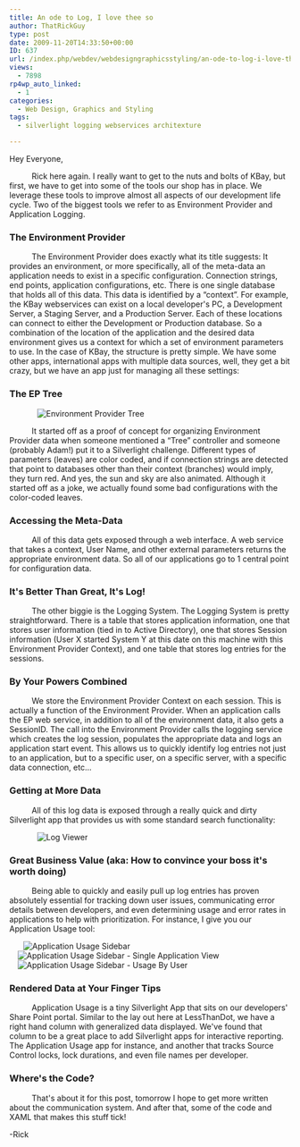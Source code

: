 ```yaml
---
title: An ode to Log, I love thee so
author: ThatRickGuy
type: post
date: 2009-11-20T14:33:50+00:00
ID: 637
url: /index.php/webdev/webdesigngraphicsstyling/an-ode-to-log-i-love-thee-so/
views:
  - 7898
rp4wp_auto_linked:
  - 1
categories:
  - Web Design, Graphics and Styling
tags:
  - silverlight logging webservices architexture

---
```

Hey Everyone,

<p style="text-indent: 30pt;">
  Rick here again. I really want to get to the nuts and bolts of KBay, but first, we have to get into some of the tools our shop has in place. We leverage these tools to improve almost all aspects of our development life cycle. Two of the biggest tools we refer to as Environment Provider and Application Logging.
</p>

### The Environment Provider

<p style="text-indent: 30pt;">
  The Environment Provider does exactly what its title suggests: It provides an environment, or more specifically, all of the meta-data an application needs to exist in a specific configuration. Connection strings, end points, application configurations, etc. There is one single database that holds all of this data. This data is identified by a “context”. For example, the KBay webservices can exist on a local developer's PC, a Development Server, a Staging Server, and a Production Server. Each of these locations can connect to either the Development or Production database. So a combination of the location of the application and the desired data environment gives us a context for which a set of environment parameters to use. In the case of KBay, the structure is pretty simple. We have some other apps, international apps with multiple data sources, well, they get a bit crazy, but we have an app just for managing all these settings:
</p>

### The EP Tree

<img src="http://ringdev.com/images/EnvironmentProvider.JPG" alt="Environment Provider Tree" title="Environment Provider Tree" style="margin-left:50px;" />

<p style="text-indent: 30pt;">
  It started off as a proof of concept for organizing Environment Provider data when someone mentioned a “Tree” controller and someone (probably Adam!) put it to a Silverlight challenge. Different types of parameters (leaves) are color coded, and if connection strings are detected that point to databases other than their context (branches) would imply, they turn red. And yes, the sun and sky are also animated. Although it started off as a joke, we actually found some bad configurations with the color-coded leaves.
</p>

### Accessing the Meta-Data

<p style="text-indent: 30pt;">
  All of this data gets exposed through a web interface. A web service that takes a context, User Name, and other external parameters returns the appropriate environment data. So all of our applications go to 1 central point for configuration data.
</p>

### It's Better Than Great, It's Log!

<p style="text-indent: 30pt;">
  The other biggie is the Logging System. The Logging System is pretty straightforward. There is a table that stores application information, one that stores user information (tied in to Active Directory), one that stores Session information (User X started System Y at this date on this machine with this Environment Provider Context), and one table that stores log entries for the sessions.
</p>

### By Your Powers Combined

<p style="text-indent: 30pt;">
  We store the Environment Provider Context on each session. This is actually a function of the Environment Provider. When an application calls the EP web service, in addition to all of the environment data, it also gets a SessionID. The call into the Environment Provider calls the logging service which creates the log session, populates the appropriate data and logs an application start event. This allows us to quickly identify log entries not just to an application, but to a specific user, on a specific server, with a specific data connection, etc...
</p>

### Getting at More Data

<p style="text-indent: 30pt;">
  All of this log data is exposed through a really quick and dirty Silverlight app that provides us with some standard search functionality:
</p>

<img src="http://ringdev.com/images/LogViewer.JPG" alt="Log Viewer" title="Log Viewer" style="margin-left:50px;" />

### Great Business Value (aka: How to convince your boss it's worth doing)

<p style="text-indent: 30pt;">
  Being able to quickly and easily pull up log entries has proven absolutely essential for tracking down user issues, communicating error details between developers, and even determining usage and error rates in applications to help with prioritization. For instance, I give you our Application Usage tool:
</p>

<img src="http://ringdev.com/images/AppUsage.JPG" alt="Application Usage Sidebar" title="Application Usage Sidebar" style="margin-left:25px;" /><img src="http://ringdev.com/images/AppUsageDetail.JPG" alt="Application Usage Sidebar - Single Application View" title="Application Usage Sidebar - Single Application View" style="margin-left:15px;" /><img src="http://ringdev.com/images/AppUsageDrill.JPG" alt="Application Usage Sidebar - Usage By User" title="Application Usage Sidebar - Usage By User" style="margin-left:15px;" />

### Rendered Data at Your Finger Tips

<p style="text-indent: 30pt;">
  Application Usage is a tiny Silverlight App that sits on our developers' Share Point portal. Similar to the lay out here at LessThanDot, we have a right hand column with generalized data displayed. We've found that column to be a great place to add Silverlight apps for interactive reporting. The Application Usage app for instance, and another that tracks Source Control locks, lock durations, and even file names per developer.
</p>

### Where's the Code?

<p style="text-indent: 30pt;">
  That's about it for this post, tomorrow I hope to get more written about the communication system. And after that, some of the code and XAML that makes this stuff tick!
</p>

-Rick